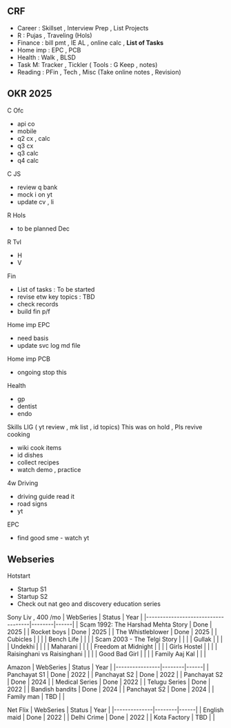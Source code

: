 ## CRF
* Career : Skillset , Interview Prep , List Projects
* R : Pujas , Traveling (Hols)
* Finance : bill pmt  , IE AL , online calc , **List of Tasks**
* Home imp : EPC , PCB 
* Health : Walk , BLSD 
* Task M: Tracker , Tickler ( Tools : G Keep , notes)
* Reading : PFin , Tech , Misc (Take online notes , Revision)

## OKR 2025
C Ofc
* api co 
* mobile 
* q2 cx , calc 
* q3 cx 
* q3 calc 
* q4 calc 

C JS 
* review q bank 
* mock i on yt 
* update cv , li 

R Hols
* to be planned Dec 

R Tvl 
* H
* V


Fin
- List of tasks : To be started
- revise etw key topics : TBD 
- check records 
- build fin p/f

Home imp EPC 
* need basis
* update svc log md file

Home imp PCB
* ongoing stop this 

Health 
* gp
* dentist
* endo
  

Skills LIG ( yt review , mk list , id topics) This was on hold , Pls revive
cooking 
* wiki cook items
* id dishes
* collect recipes 
* watch demo , practice

4w Driving 
* driving guide read it
* road signs
* yt 

EPC 
* find good sme - watch yt 

## Webseries
Hotstart
* Startup S1
* Startup S2
* Check out nat geo and discovery education series

Sony Liv , 400 /mo
| WebSeries                          | Status | Year |
|------------------------------------|--------|------|
| Scam 1992: The Harshad Mehta Story | Done   | 2025 |
| Rocket boys                        | Done   | 2025 |
| The Whistleblower                  | Done   | 2025 |
| Cubicles                           |        |      |
| Bench Life                         |        |      |
| Scam 2003 - The Telgi Story        |        |      |
| Gullak                             |        |      |
| Undekhi                            |        |      |
| Maharani                           |        |      |
| Freedom at Midnight                |        |      |
| Girls Hostel                       |        |      |
| Raisinghani vs Raisinghani         |        |      |
| Good Bad Girl                      |        |      |
| Family Aaj Kal                     |        |      |


Amazon
| WebSeries      | Status | Year |
|----------------|--------|------|
| Panchayat S1   | Done   | 2022 |
| Panchayat S2   | Done   | 2022 |
| Panchayat S2   | Done   | 2024 |
| Medical Series | Done   | 2022 |
| Telugu Series  | Done   | 2022 |
| Bandish bandits  | Done   | 2024 |
| Panchayat S2   | Done   | 2024 |
| Family man     | TBD    |      |


Net Flix
| WebSeries    | Status | Year |
|--------------|--------|------|
| English maid | Done   | 2022 |
| Delhi Crime  | Done   | 2022 |
| Kota Factory | TBD    |      |








